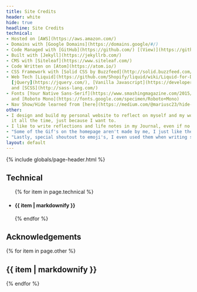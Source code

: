 ```yaml
---
title: Site Credits
header: white
hide: true
headline: Site Credits
technical:
- Hosted on [AWS](https://aws.amazon.com/)
- Domains with [Google Domains](https://domains.google/#/)
- Code Managed with [GitHub](https://github.com/) [(View)](https://github.com/johnchourajr/john.design)
- Built with [Jekyll](https://jekyllrb.com/)
- CMS with [Siteleaf](https://www.siteleaf.com/)
- Code Written on [Atom](https://atom.io/)
- CSS Framework with [Solid CSS by Buzzfeed](http://solid.buzzfeed.com/)
- Web Tech [Liquid](https://github.com/Shopify/liquid/wiki/Liquid-for-Designers),
  [jQuery](https://jquery.com/), [Vanilla Javascript](https://developer.mozilla.org/en-US/docs/Web/JavaScript),
  and [SCSS](http://sass-lang.com/)
- Fonts [Your Native Sans-Serif](https://www.smashingmagazine.com/2015/11/using-system-ui-fonts-practical-guide/)
  and [Roboto Mono](https://fonts.google.com/specimen/Roboto+Mono)
- Nav Show/Hide learned from [here](https://medium.com/@mariusc23/hide-header-on-scroll-down-show-on-scroll-up-67bbaae9a78c#.l6t9zfowf)
other:
- I design and build my personal website to reflect on myself and my work. I change
  it all the time, just because I want to.
- I like to write reflections and life notes in my Journal, even if no one reads them.
- "Some of the Gif's on the homepage aren't made by me, I just like them \U0001F642."
- "Lastly, special shoutout to emoji's, I even used them when writing some code \U0001F918."
layout: default
---
```


{% include globals/page-header.html %}

<section class="page-body md-pt6">
  <div class="post-content wrapper xs-mt3">
    <div class="xs-block gutters">
      <div class="col md-col-5">
        <h1>Technical</h1>
        <ul class="xs-mb6">
          {% for item in page.technical %}
            <li><h4 class="text-black xs-mb1">{{ item | markdownify }}</h4></li>
          {% endfor %}
        </ul>
      </div>
      <div class="col md-col-5 md-offset-2">
        <h1>Acknowledgements</h1>
          {% for item in page.other %}
            <h2 class="text-black">
              {{ item | markdownify }}
            </h2>
          {% endfor %}
      </div>
    </div>
  </div>
</section>
